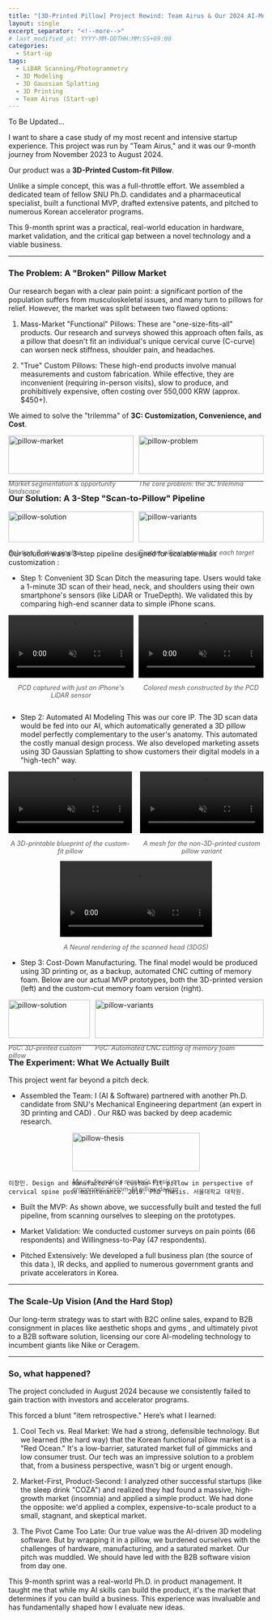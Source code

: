```yaml
---
title: "[3D-Printed Pillow] Project Rewind: Team Airus & Our 2024 AI-Modeled Pillow Venture"
layout: single
excerpt_separator: "<!--more-->"
# last_modified_at: YYYY-MM-DDTHH:MM:SS+09:00
categories:
  - Start-up
tags:
  - LiDAR Scanning/Photogrammetry
  - 3D Modeling
  - 3D Gaussian Splatting
  - 3D Printing
  - Team Airus (Start-up)
---
```



To Be Updated...
<!--more-->
<!-- Key tech: 스마트폰 스캔·AI모델링·3D프린팅 -->

I want to share a case study of my most recent and intensive startup experience.
This project was run by "Team Airus," and it was our 9-month journey from November 2023 to August 2024.

Our product was a **3D-Printed Custom-fit Pillow**. 

Unlike a simple concept, this was a full-throttle effort. 
We assembled a dedicated team of fellow SNU Ph.D. candidates and a pharmaceutical specialist, built a functional MVP, drafted extensive patents, and pitched to numerous Korean accelerator programs.

This 9-month sprint was a practical, real-world education in hardware, market validation, and the critical gap between a novel technology and a viable business.

---

### The Problem: A "Broken" Pillow Market
Our research began with a clear pain point: a significant portion of the population suffers from musculoskeletal issues, and many turn to pillows for relief. However, the market was split between two flawed options:

1. Mass-Market "Functional" Pillows: These are "one-size-fits-all" products. Our research and surveys showed this approach often fails, as a pillow that doesn't fit an individual's unique cervical curve (C-curve) can worsen neck stiffness, shoulder pain, and headaches.

2. "True" Custom Pillows: These high-end products involve manual measurements and custom fabrication. While effective, they are inconvenient (requiring in-person visits), slow to produce, and prohibitively expensive, often costing over 550,000 KRW (approx. $450+).

We aimed to solve the "trilemma" of **3C: Customization, Convenience, and Cost**.

<div style="display: flex; flex-wrap: wrap; justify-content: space-around; gap: 10px;">
  <div style="flex-basis: 49%; min-width: 150px;">
    <img src="{{ "/assets/images/Airus/Custom-fit-Pillow/pillow-market.png"| relative_url }}" alt="pillow-market" style="width: 100%;">
    <p style="font-style: italic; color: #555; font-size: 0.9em;">Market segmentation & opportunity landscape</p>
  </div>
  <div style="flex-basis: 49%; min-width: 150px;">
    <img src="{{ "/assets/images/Airus/Custom-fit-Pillow/pillow-problem.png"| relative_url }}" alt="pillow-problem" style="width: 100%;">
    <p style="font-style: italic; color: #555; font-size: 0.9em;">The core problem: the 3C trilemma</p>
  </div>
</div>
  <!-- <div style="flex-basis: 48%; min-width: 150px;">
    <img src="{{ "/assets/images/Airus/Custom-fit-Pillow/pillow-problem.png"| relative_url }}" alt="Exhibition Poster 1" style="width: 100%;">
    <p style="font-style: italic; color: #555; font-size: 0.9em;">ASDF.</p>
  </div>
</div> -->

---

### Our Solution: A 3-Step "Scan-to-Pillow" Pipeline
<div style="display: flex; flex-wrap: wrap; justify-content: space-around; gap: 10px;">
  <div style="flex-basis: 49%; min-width: 150px;">
    <img src="{{ "/assets/images/Airus/Custom-fit-Pillow/pillow-solution.png"| relative_url }}" alt="pillow-solution" style="width: 100%;">
    <p style="font-style: italic; color: #555; font-size: 0.9em;">Solution: 3-step pipeline</p>
  </div>
  <div style="flex-basis: 49%; min-width: 150px;">
    <img src="{{ "/assets/images/Airus/Custom-fit-Pillow/pillow-variants.png"| relative_url }}" alt="pillow-variants" style="width: 100%;">
    <p style="font-style: italic; color: #555; font-size: 0.9em;">Custom pillow variants for each target</p>
  </div>
</div>

Our solution was a 3-step pipeline designed for scalable mass customization :

- Step 1: Convenient 3D Scan Ditch the measuring tape. Users would take a 1-minute 3D scan of their head, neck, and shoulders using their own smartphone's sensors (like LiDAR or TrueDepth). We validated this by comparing high-end scanner data to simple iPhone scans.

<!-- [IMAGE SLOT 1: 3D scan pcd & Mesh file Ground Truth]
Caption: A high-fidelity "ground truth" 3D scan of a user's head and neck, captured with an expensive hand-held scanner. -->

<div style="display: flex; flex-wrap: wrap; justify-content: space-around; gap: 10px;">
  <div style="flex: 1; text-align: center;">
    <video style="max-width: 100%; height: auto;"
          src="{{ "/assets/images/Airus/Custom-fit-Pillow/lidar-pcd.mp4" | relative_url }}" 
          autoplay loop muted playsinline>
      Your browser does not support the video tag.
    </video>
    <p style="font-style: italic; color: #555; font-size: 0.9em;">PCD captured with just an iPhone's LiDAR sensor</p>
  </div>
  <div style="flex: 1; text-align: center;">
    <video style="max-width: 100%; height: auto;"
          src="{{ "/assets/images/Airus/Custom-fit-Pillow/lidar-mesh-poisson-colored.mp4" | relative_url }}" 
          autoplay loop muted playsinline>
      Your browser does not support the video tag.
    </video>
    <p style="font-style: italic; color: #555; font-size: 0.9em;">Colored mesh constructed by the PCD</p>
  <!-- <p style="font-style: italic; color: #555; font-size: 0.9em;">A Neural rendering of a user's scanned head.</p>
  <p style="font-style: italic; color: #555; font-size: 0.9em;">The user's scan captured with just an iPhone's LiDAR sensor</p> -->
  </div>
</div>
<!-- [IMAGE SLOT 2: 3D scan pcd file iphone]
Caption: The same user's scan captured with just an iPhone's LiDAR sensor. The data was comparable, proving our core assumption of convenience was feasible. -->

- Step 2: Automated AI Modeling This was our core IP. The 3D scan data would be fed into our AI, which automatically generated a 3D pillow model perfectly complementary to the user's anatomy. This automated the costly manual design process. We also developed marketing assets using 3D Gaussian Splatting to show customers their digital models in a "high-tech" way.

<div style="display: flex; justify-content: space-around; gap: 1rem;">
  <div style="flex: 1; text-align: center;">
    <video style="max-width: 100%; height: auto;"
    src="{{ "/assets/images/Airus/Custom-fit-Pillow/pillow-3D-Mesh.mp4" | relative_url }}" 
    autoplay loop muted playsinline>
    Your browser does not support the video tag.
    </video>
    <p style="font-style: italic; color: #555; font-size: 0.9em;">A 3D-printable blueprint of the custom-fit pillow</p>
  </div>
  <div style="flex: 1; text-align: center;">
    <video style="max-width: 100%; height: auto;"
    src="{{ "/assets/images/Airus/Custom-fit-Pillow/pillow-3D-deformed.mp4" | relative_url }}"
    autoplay loop muted playsinline>
    Your browser does not support the video tag.
    </video>
    <p style="font-style: italic; color: #555; font-size: 0.9em;">A mesh for the non-3D-printed custom pillow variant</p>
  </div>
</div>
<!--  final output of our AI modeling, a 3D-printable mesh (blueprint) of the custom-fit pillow, perfectly contoured to the user's scan. -->

<div style="text-align: center;">
  <video style="max-width: 100%; height: auto;"
        src="{{ "/assets/images/Airus/Custom-fit-Pillow/3dgs-sample.mp4" | relative_url }}" 
        autoplay loop muted playsinline>
    Your browser does not support the video tag.
  </video>
  <p style="font-style: italic; color: #555; font-size: 0.9em;">A Neural rendering of the scanned head (3DGS)</p>
</div>
<!-- A NeRF rendering of a user's scanned head. We planned to use this as a marketing tool to boost customer engagement and build trust in our technology. -->

- Step 3: Cost-Down Manufacturing. The final model would be produced using 3D printing or, as a backup, automated CNC cutting of memory foam.
Below are our actual MVP prototypes, both the 3D-printed version (left) and the custom-cut memory foam version (right).

<div style="display: flex; flex-wrap: wrap; justify-content: space-around; gap: 10px;">
  <div style="flex-basis: 32%; min-width: 150px;">
    <img src="{{ "/assets/images/Airus/Custom-fit-Pillow/pillow-poc-3D-printed.png"| relative_url }}" alt="pillow-solution" style="width: 100%;">
    <p style="font-style: italic; color: #555; font-size: 0.9em;">PoC: 3D-printed custom pillow</p>
  </div>
  <div style="flex-basis: 66%; min-width: 150px;">
    <img src="{{ "/assets/images/Airus/Custom-fit-Pillow/pillow-poc-memory-foam.png"| relative_url }}" alt="pillow-variants" style="width: 100%;">
    <p style="font-style: italic; color: #555; font-size: 0.9em;">PoC: Automated CNC cutting of memory foam</p>
  </div>
</div>
<!-- Caption: Our actual MVP prototypes—both the 3D-printed version (left) and the custom-cut memory foam version (right). -->

---

### The Experiment: What We Actually Built
This project went far beyond a pitch deck.

- Assembled the Team: I (AI & Software) partnered with another Ph.D. candidate from SNU's Mechanical Engineering department (an expert in 3D printing and CAD) . Our R&D was backed by deep academic research.

<div style="display: flex; flex-wrap: wrap; justify-content: space-around; gap: 10px;">
  <div style="flex-basis: 50%; min-width: 150px;">
    <img src="{{ "/assets/images/Airus/Custom-fit-Pillow/pillow-thesis.png"| relative_url }}" alt="pillow-thesis" style="width: 100%;">
    <p style="font-style: italic; color: #555; font-size: 0.9em;">My co-founder's master's thesis on ergonomic custom-fit pillow design</p>
  </div>
</div>

`이창민. Design and manufacture of custom-fit pillow in perspective of cervical spine pose maintenance. 2019. PhD Thesis. 서울대학교 대학원.`

- Built the MVP: As shown above, we successfully built and tested the full pipeline, from scanning ourselves to sleeping on the prototypes.

- Market Validation: We conducted customer surveys on pain points (66 respondents) and Willingness-to-Pay (47 respondents).

- Pitched Extensively: We developed a full business plan (the source of this data ), IR decks, and applied to numerous government grants and private accelerators in Korea.

---

### The Scale-Up Vision (And the Hard Stop)
Our long-term strategy was to start with B2C online sales, expand to B2B consignment in places like aesthetic shops and gyms , and ultimately pivot to a B2B software solution, licensing our core AI-modeling technology to incumbent giants like Nike or Ceragem.

---

### So, what happened? 
The project concluded in August 2024 because we consistently failed to gain traction with investors and accelerator programs.

This forced a blunt "item retrospective." Here’s what I learned:

1. Cool Tech vs. Real Market: We had a strong, defensible technology. But we learned (the hard way) that the Korean functional pillow market is a "Red Ocean." It's a low-barrier, saturated market full of gimmicks and low consumer trust. Our tech was an impressive solution to a problem that, from a business perspective, wasn't big or urgent enough.

2. Market-First, Product-Second: I analyzed other successful startups (like the sleep drink "COZA") and realized they had found a massive, high-growth market (insomnia) and applied a simple product. We had done the opposite: we'd applied a complex, expensive-to-scale product to a small, stagnant, and skeptical market.

3. The Pivot Came Too Late: Our true value was the AI-driven 3D modeling software. But by wrapping it in a pillow, we burdened ourselves with the challenges of hardware, manufacturing, and a saturated market. Our pitch was muddled. We should have led with the B2B software vision from day one.

This 9-month sprint was a real-world Ph.D. in product management. It taught me that while my AI skills can build the product, it's the market that determines if you can build a business. This experience was invaluable and has fundamentally shaped how I evaluate new ideas.